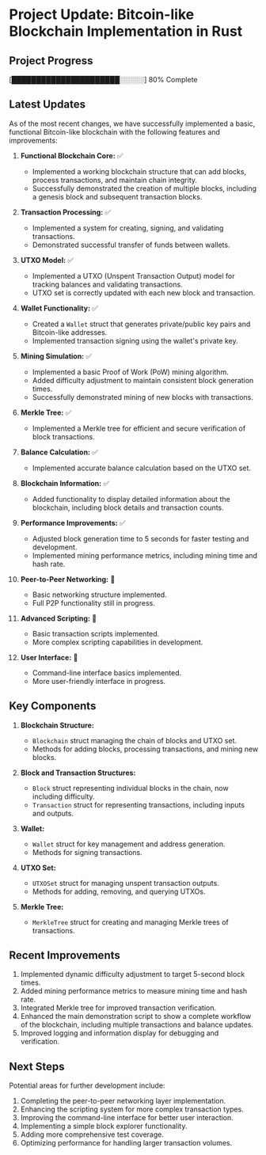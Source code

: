 # Project Update: Bitcoin-like Blockchain Implementation in Rust

## Project Progress

[██████████████████████░░░░░] 80% Complete

## Latest Updates

As of the most recent changes, we have successfully implemented a basic, functional Bitcoin-like blockchain with the following features and improvements:

1. **Functional Blockchain Core:** ✅
   - Implemented a working blockchain structure that can add blocks, process transactions, and maintain chain integrity.
   - Successfully demonstrated the creation of multiple blocks, including a genesis block and subsequent transaction blocks.

2. **Transaction Processing:** ✅
   - Implemented a system for creating, signing, and validating transactions.
   - Demonstrated successful transfer of funds between wallets.

3. **UTXO Model:** ✅
   - Implemented a UTXO (Unspent Transaction Output) model for tracking balances and validating transactions.
   - UTXO set is correctly updated with each new block and transaction.

4. **Wallet Functionality:** ✅
   - Created a `Wallet` struct that generates private/public key pairs and Bitcoin-like addresses.
   - Implemented transaction signing using the wallet's private key.

5. **Mining Simulation:** ✅
   - Implemented a basic Proof of Work (PoW) mining algorithm.
   - Added difficulty adjustment to maintain consistent block generation times.
   - Successfully demonstrated mining of new blocks with transactions.

6. **Merkle Tree:** ✅
   - Implemented a Merkle tree for efficient and secure verification of block transactions.

7. **Balance Calculation:** ✅
   - Implemented accurate balance calculation based on the UTXO set.

8. **Blockchain Information:** ✅
   - Added functionality to display detailed information about the blockchain, including block details and transaction counts.

9. **Performance Improvements:** ✅
   - Adjusted block generation time to 5 seconds for faster testing and development.
   - Implemented mining performance metrics, including mining time and hash rate.

10. **Peer-to-Peer Networking:** 🚧
    - Basic networking structure implemented.
    - Full P2P functionality still in progress.

11. **Advanced Scripting:** 🚧
    - Basic transaction scripts implemented.
    - More complex scripting capabilities in development.

12. **User Interface:** 🚧
    - Command-line interface basics implemented.
    - More user-friendly interface in progress.

## Key Components

1. **Blockchain Structure:**
   - `Blockchain` struct managing the chain of blocks and UTXO set.
   - Methods for adding blocks, processing transactions, and mining new blocks.

2. **Block and Transaction Structures:**
   - `Block` struct representing individual blocks in the chain, now including difficulty.
   - `Transaction` struct for representing transactions, including inputs and outputs.

3. **Wallet:**
   - `Wallet` struct for key management and address generation.
   - Methods for signing transactions.

4. **UTXO Set:**
   - `UTXOSet` struct for managing unspent transaction outputs.
   - Methods for adding, removing, and querying UTXOs.

5. **Merkle Tree:**
   - `MerkleTree` struct for creating and managing Merkle trees of transactions.

## Recent Improvements

1. Implemented dynamic difficulty adjustment to target 5-second block times.
2. Added mining performance metrics to measure mining time and hash rate.
3. Integrated Merkle tree for improved transaction verification.
4. Enhanced the main demonstration script to show a complete workflow of the blockchain, including multiple transactions and balance updates.
5. Improved logging and information display for debugging and verification.

## Next Steps

Potential areas for further development include:

1. Completing the peer-to-peer networking layer implementation.
2. Enhancing the scripting system for more complex transaction types.
3. Improving the command-line interface for better user interaction.
4. Implementing a simple block explorer functionality.
5. Adding more comprehensive test coverage.
6. Optimizing performance for handling larger transaction volumes.
